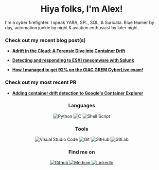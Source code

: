 <h1 align="center"> Hiya folks, I'm Alex! </h1> I'm a cyber firefighter. I speak YARA, SPL, SQL, & Suricata. Blue teamer by day, automation junkie by night & aviation enthusiast by later night. <h3>Check out my recent blog post(s)</h3>
<ul>
  <li>
    <a href="https://subtlystoic.medium.com/adrift-in-the-cloud-a-forensic-dive-into-container-drift-f29524f4f6c4">
      <b>Adrift in the Cloud: A Forensic Dive into Container Drift</b>
    </a>
</ul>
<ul>
  <li>
    <a href="https://subtlystoic.medium.com/detecting-and-responding-to-esxi-compromise-with-splunk-f33998ce7823">
      <b>Detecting and responding to ESXi ransomware with Splunk</b>
    </a>
</ul>
<ul>
  <li>
    <a href="https://medium.com/@subtlystoic/get-92-on-the-giac-grem-exam-ab9f0ffc20a3">
      <b>How I managed to get 92% on the GIAC GREM CyberLive exam!</b>
    </a>
</ul>
<h3>Check out my most recent PR</h3>
<ul>
  <li>
    <a href="https://github.com/google/container-explorer/pull/22">
      <b>Adding container drift detection to Google's Container Explorer</b>
    </a>
</ul>
<h3  align="center">Languages</h3>
<p align="center">
  <a target="_blank">
    <img alt="Python" src="https://img.shields.io/badge/Python-14354C?style=for-the-badge&logo=python&logoColor=white" />
  </a>
  <a target="_blank">
    <img alt="C" src="https://img.shields.io/badge/C-00599C?style=for-the-badge&logo=c&logoColor=white" />
  </a>
  <a target="_blank">
    <img alt="Shell Script" src="https://img.shields.io/badge/Shell_Script-121011?style=for-the-badge&logo=gnu-bash&logoColor=white" />
  </a>
</p>
<h3 align="center">Tools</h3>
<p align="center">
  <a target="_blank">
    <img alt="Visual Studio Code" src="https://img.shields.io/badge/Visual%20Studio%20Code-%2312100E.svg?logo=visual-studio-code&style=for-the-badge&logoColor=blue" />
  </a>
  <a target="_blank">
    <img alt="Git" src="https://img.shields.io/badge/Git-%2312100E.svg?logo=git&style=for-the-badge" />
  </a>
  <a target="_blank">
    <img alt="GitHub" src="https://img.shields.io/badge/GitHub-black?logo=GitHub&style=for-the-badge" />
  </a>
  <a target="_blank">
    <img alt="GitLab" src="https://img.shields.io/badge/gitlab-%23181717.svg?style=for-the-badge&logo=gitlab&logoColor=white" />
  </a>
</p>
<h3 align="center">Find me on</h3>
<p align="center">
  <a href="https://github.com/west-wind">
    <img alt="Github" src="https://img.shields.io/badge/GitHub-%2312100E.svg?&style=for-the-badge&logo=Github&logoColor=white" />
  </a>
  <a href="https://medium.com/@subtlystoic">
    <img alt="Medium" src="https://img.shields.io/badge/medium-%2312100E.svg?&style=for-the-badge&logo=medium&logoColor=white" />
  </a>
    <a href="https://www.linkedin.com/in/alexsean" target="_blank">
    <img alt="LinkedIn" src="https://img.shields.io/badge/linkedin-%2312100E.svg?&style=for-the-badge&logo=linkedin&logoColor=blue" />
  </a>
  <br>
</p>
